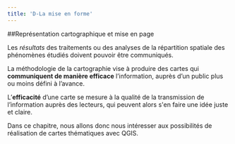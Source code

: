 ```yaml
---
title: 'D-La mise en forme'
---
```


##Représentation cartographique et mise en page

Les *résultats* des traitements ou des analyses de la répartition spatiale des phénomènes étudiés doivent pouvoir être communiqués.

La méthodologie de la cartographie vise à produire des cartes qui **communiquent de manière efficace** l’information, auprès d’un public plus ou moins défini à l’avance.

L’**efficacité** d’une carte se mesure à la qualité de la transmission de l’information auprès des lecteurs, qui peuvent alors s'en faire une idée juste et claire.

Dans ce chapitre, nous allons donc nous intéresser aux possibilités de réalisation de cartes thématiques avec QGIS.